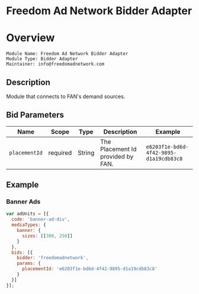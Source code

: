 # Freedom Ad Network Bidder Adapter

# Overview

```
Module Name: Freedom Ad Network Bidder Adapter
Module Type: Bidder Adapter
Maintainer: info@freedomadnetwork.com
```

## Description

Module that connects to FAN's demand sources.

## Bid Parameters

| Name          | Scope    | Type               | Description                             | Example                                         |
|---------------|----------|--------------------|-----------------------------------------|-------------------------------------------------|
| `placementId` | required | String             | The Placement Id provided by FAN. | `e6203f1e-bd6d-4f42-9895-d1a19cdb83c8`                                |

## Example

### Banner Ads

```javascript
var adUnits = [{
  code: 'banner-ad-div',
  mediaTypes: {
    banner: {
      sizes: [[300, 250]]
    }
  },
  bids: [{
    bidder: 'freedomadnetwork',
    params: {
      placementId: 'e6203f1e-bd6d-4f42-9895-d1a19cdb83c8'
    }
  }]
}];
```
